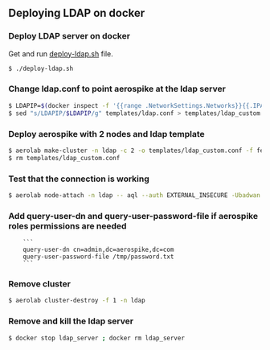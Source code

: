 ## Deploying LDAP on docker

### Deploy LDAP server on docker

Get and run [deploy-ldap.sh](/scripts/deploy-ldap.sh) file.
```bash
$ ./deploy-ldap.sh
```

### Change ldap.conf to point aerospike at the ldap server
```bash
$ LDAPIP=$(docker inspect -f '{{range .NetworkSettings.Networks}}{{.IPAddress}}{{end}}' ldap_server)
$ sed "s/LDAPIP/$LDAPIP/g" templates/ldap.conf > templates/ldap_custom.conf
```

### Deploy aerospike with 2 nodes and ldap template

```bash
$ aerolab make-cluster -n ldap -c 2 -o templates/ldap_custom.conf -f features.conf -m mesh
$ rm templates/ldap_custom.conf
```

### Test that the connection is working
```bash
$ aerolab node-attach -n ldap -- aql --auth EXTERNAL_INSECURE -Ubadwan -Pblastoff -c "show bins"
```

### Add query-user-dn and query-user-password-file if aerospike roles permissions are needed

        ```
        query-user-dn cn=admin,dc=aerospike,dc=com
        query-user-password-file /tmp/password.txt
        ```

### Remove cluster

```bash
$ aerolab cluster-destroy -f 1 -n ldap
```

### Remove and kill the ldap server

```bash
$ docker stop ldap_server ; docker rm ldap_server
```
